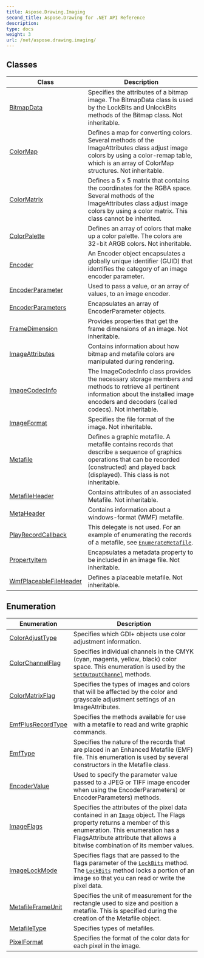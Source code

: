 ```yaml
---
title: Aspose.Drawing.Imaging
second_title: Aspose.Drawing for .NET API Reference
description: 
type: docs
weight: 3
url: /net/aspose.drawing.imaging/
---
```



## Classes

| Class | Description |
| --- | --- |
| [BitmapData](./bitmapdata/) | Specifies the attributes of a bitmap image. The BitmapData class is used by the LockBits and UnlockBits methods of the Bitmap class. Not inheritable. |
| [ColorMap](./colormap/) | Defines a map for converting colors. Several methods of the ImageAttributes class adjust image colors by using a color-remap table, which is an array of ColorMap structures. Not inheritable. |
| [ColorMatrix](./colormatrix/) | Defines a 5 x 5 matrix that contains the coordinates for the RGBA space. Several methods of the ImageAttributes class adjust image colors by using a color matrix. This class cannot be inherited. |
| [ColorPalette](./colorpalette/) | Defines an array of colors that make up a color palette. The colors are 32-bit ARGB colors. Not inheritable. |
| [Encoder](./encoder/) | An Encoder object encapsulates a globally unique identifier (GUID) that identifies the category of an image encoder parameter. |
| [EncoderParameter](./encoderparameter/) | Used to pass a value, or an array of values, to an image encoder. |
| [EncoderParameters](./encoderparameters/) | Encapsulates an array of EncoderParameter objects. |
| [FrameDimension](./framedimension/) | Provides properties that get the frame dimensions of an image. Not inheritable. |
| [ImageAttributes](./imageattributes/) | Contains information about how bitmap and metafile colors are manipulated during rendering. |
| [ImageCodecInfo](./imagecodecinfo/) | The ImageCodecInfo class provides the necessary storage members and methods to retrieve all pertinent information about the installed image encoders and decoders (called codecs). Not inheritable. |
| [ImageFormat](./imageformat/) | Specifies the file format of the image. Not inheritable. |
| [Metafile](./metafile/) | Defines a graphic metafile. A metafile contains records that describe a sequence of graphics operations that can be recorded (constructed) and played back (displayed). This class is not inheritable. |
| [MetafileHeader](./metafileheader/) | Contains attributes of an associated Metafile. Not inheritable. |
| [MetaHeader](./metaheader/) | Contains information about a windows-format (WMF) metafile. |
| [PlayRecordCallback](./playrecordcallback/) | This delegate is not used. For an example of enumerating the records of a metafile, see [`EnumerateMetafile`](../aspose.drawing/graphics/enumeratemetafile/). |
| [PropertyItem](./propertyitem/) | Encapsulates a metadata property to be included in an image file. Not inheritable. |
| [WmfPlaceableFileHeader](./wmfplaceablefileheader/) | Defines a placeable metafile. Not inheritable. |
## Enumeration

| Enumeration | Description |
| --- | --- |
| [ColorAdjustType](./coloradjusttype/) | Specifies which GDI+ objects use color adjustment information. |
| [ColorChannelFlag](./colorchannelflag/) | Specifies individual channels in the CMYK (cyan, magenta, yellow, black) color space. This enumeration is used by the [`SetOutputChannel`](../aspose.drawing.imaging/imageattributes/setoutputchannel/) methods. |
| [ColorMatrixFlag](./colormatrixflag/) | Specifies the types of images and colors that will be affected by the color and grayscale adjustment settings of an ImageAttributes. |
| [EmfPlusRecordType](./emfplusrecordtype/) | Specifies the methods available for use with a metafile to read and write graphic commands. |
| [EmfType](./emftype/) | Specifies the nature of the records that are placed in an Enhanced Metafile (EMF) file. This enumeration is used by several constructors in the Metafile class. |
| [EncoderValue](./encodervalue/) | Used to specify the parameter value passed to a JPEG or TIFF image encoder when using the EncoderParameters) or EncoderParameters) methods. |
| [ImageFlags](./imageflags/) | Specifies the attributes of the pixel data contained in an [`Image`](../aspose.drawing/image/) object. The Flags property returns a member of this enumeration. This enumeration has a FlagsAttribute attribute that allows a bitwise combination of its member values. |
| [ImageLockMode](./imagelockmode/) | Specifies flags that are passed to the flags parameter of the [`LockBits`](../aspose.drawing/bitmap/lockbits/) method. The [`LockBits`](../aspose.drawing/bitmap/lockbits/) method locks a portion of an image so that you can read or write the pixel data. |
| [MetafileFrameUnit](./metafileframeunit/) | Specifies the unit of measurement for the rectangle used to size and position a metafile. This is specified during the creation of the Metafile object. |
| [MetafileType](./metafiletype/) | Specifies types of metafiles. |
| [PixelFormat](./pixelformat/) | Specifies the format of the color data for each pixel in the image. |


